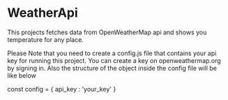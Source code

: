 # WeatherApi
This projects fetches data from OpenWeatherMap api and shows you temperature for any place.

Please Note that you need to create a config.js file that contains your api key for running this project. You can create a key on openweathermap.org by signing in.
Also the structure of the object inside the config file will be like below

const config = {
  api_key : 'your_key'
 }
